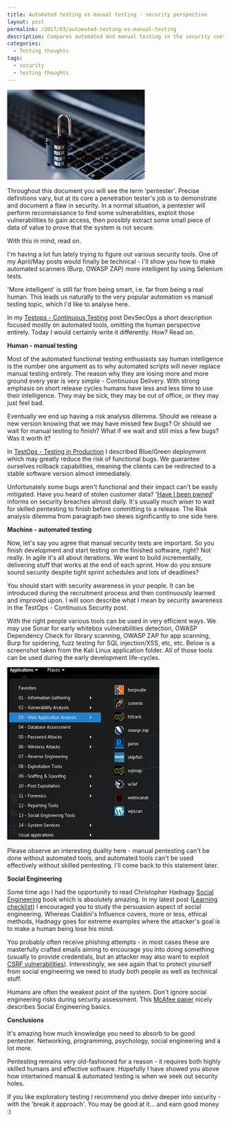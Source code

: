```yaml
---
title: Automated testing vs manual testing - security perspective
layout: post
permalink: /2017/03/automated-testing-vs-manual-testing
description: Compares automated and manual testing in the security context, arguing that while automation (scanners, static analysis) is vital for CI/CD, manual pentesting is crucial for finding complex flaws and addressing social engineering risks, emphasizing their complementary nature.
categories:
  - Testing thoughts
tags:
  - security
  - testing thoughts 
---
```


<img src="/images/blog/computer-1591018_640.jpg" loading="lazy" alt="">

Throughout this document you will see the term 'pentester'. Precise definitions vary, but at its core a penetration
tester's job is to demonstrate and document a flaw in security. In a normal situation, a pentester will perform
reconnaissance to find some vulnerabilities, exploit those vulnerabilities to gain access, then possibly extract some
small piece of data of value to prove that the system is not secure.

With this in mind, read on.

I'm having a lot fun lately trying to figure out various security tools. One of my April/May posts would finally be
technical - I'll show you how to make automated scanners (Burp, OWASP ZAP) more intelligent by using Selenium tests.

'More intelligent' is still far from being smart, i.e. far from being a real human. This leads us naturally to the very
popular automation vs manual testing topic, which I'd like to analyse here.

In my [Testops - Continuous Testing](http://www.awesome-testing.com/2016/10/testops-3-continuous-testing.html) post
DevSecOps a short description focused mostly on automated tools, omitting the human perspective entirely. Today I would
certainly write it differently. How? Read on.

**Human - manual testing**

Most of the automated functional testing enthusiasts say human intelligence is the number one argument as to why
automated scripts will never replace manual testing entirely. The reason why they are losing more and more ground every
year is very simple - Continuous Delivery. With strong emphasis on short release cycles humans have less and less time
to use their intelligence. They may be sick, they may be out of office, or they may just feel bad.

Eventually we end up having a risk analysis dilemma. Should we release a new version knowing that we may have missed few
bugs? Or should we wait for manual testing to finish? What if we wait and still miss a few bugs? Was it worth it?

In [TestOps - Testing in Production](http://www.awesome-testing.com/2016/09/testops-2-testing-in-production.html) I
described Blue/Green deployment which may greatly reduce the risk of functional bugs. We guarantee ourselves rollback
capabilities, meaning the clients can be redirected to a stable software version almost immediately.

Unfortunately some bugs aren't functional and their impact can't be easily mitigated. Have you heard of stolen customer
data? '[Have I been pwned](https://twitter.com/haveibeenpwned)' informs on security breaches almost daily. It's usually
much wiser to wait for skilled pentesting to finish before committing to a release. The Risk analysis dilemma from
paragraph two skews significantly to one side here.

**Machine - automated testing**

Now, let's say you agree that manual security tests are important. So you finish development and start testing on the
finished software, right? Not really. In agile it's all about iterations. We want to build incrementally, delivering
stuff that works at the end of each sprint. How do you ensure sound security despite tight sprint schedules and lots of
deadlines?

You should start with security awareness in your people. It can be introduced during the recruitment process and then
continuously learned and improved upon. I will soon describe what I mean by security awareness in the TestOps -
Continuous Security post.

With the right people various tools can be used in very efficient ways. We may use Sonar for early whitebox
vulnerabilities detection, OWASP Dependency Check for library scanning, OWASP ZAP for app scanning, Burp for spidering,
fuzz testing for SQL injection/XSS, etc, etc. Below is a screenshot taken from the Kali Linux application folder. All of
those tools can be used during the early development life-cycles.

<img src="/images/blog/burp.jpg" loading="lazy" alt="">

Please observe an interesting duality here - manual pentesting can't be done without automated tools, and automated
tools can't be used effectively without skilled pentesting. I'll come back to this statement later.

**Social Engineering**

Some time ago I had the opportunity to read Christopher
Hadnagy [Social Engineering](https://www.amazon.co.uk/Social-Engineering-Art-Human-Hacking/dp/0470639539/ref=as_li_ss_tl?ie=UTF8&qid=1490900806&sr=8-1&keywords=social+engineering&linkCode=sl1&tag=awesotesti-21&linkId=75a7b829b9ac91b9090e4d5cb5976496)
book which is absolutely amazing. In my latest
post ([Learning checklist](http://www.awesome-testing.com/2017/03/learning-software-testing-checklist.html)) I
encouraged you to study the persuasion aspect of social engineering. Whereas Cialdini's Influence covers, more or less,
ethical methods, Hadnagy goes for extreme examples where the attacker's goal is to make a human being lose his mind.

You probably often receive phishing attempts - in most cases these are masterfully crafted emails aiming to encourage
you into doing something (usually to provide credentials, but an attacker may also want to
exploit [CSRF vulnerabilities](https://www.owasp.org/index.php/Cross-Site_Request_Forgery_(CSRF))). Interestingly, we
see again that to protect yourself from social engineering we need to study both people as well as technical stuff.

Humans are often the weakest point of the system. Don't ignore social engineering risks during security assessment.
This [McAfee paper](https://www.mcafee.com/hk/resources/reports/rp-hacking-human-os.pdf) nicely describes Social
Engineering basics.

**Conclusions**  

It's amazing how much knowledge you need to absorb to be good pentester. Networking, programming, psychology, social
engineering and a lot more.

Pentesting remains very old-fashioned for a reason - it requires both highly skilled humans and effective software.
Hopefully I have showed you above how intertwined manual & automated testing is when we seek out security holes.

If you like exploratory testing I recommend you delve deeper into security - with the 'break it approach'. You may be
good at it... and earn good money :)
